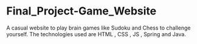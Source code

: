 # Final_Project-Game_Website

A casual website to play brain games like Sudoku and Chess to challenge yourself. The technologies used are HTML , CSS , JS , Spring and Java. 
